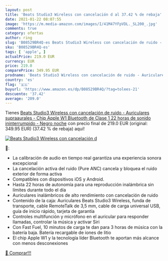 ```yaml
---
layout: post
title: 'Beats Studio3 Wireless con cancelación d al 37.42 % de rebaja'
date: 2021-01-22 08:07:55
image: 'https://m.media-amazon.com/images/I/41M47YFpVDL._SL200_.jpg'
comments: true
category: ofertas
author: ring
slug: 'B08529BR4Q-es Beats Studio3 Wireless con cancelación de ruido -...'
sku: 'B08529BR4Q-es'
tags: [ 'apple', ]
actualPrice: 219.0 EUR
currency: EUR
price: 219.0
comparePrice: 349.95 EUR
prodname: 'Beats Studio3 Wireless con cancelación de ruido - Auriculares supraaurales - Chip Apple W1  Bluetooth de Clase 1  22 horas de sonido ininterrumpido - Negro noche'
country: 'es'
flag: '🇪🇸'
buyurl: 'https://www.amazon.es/dp/B08529BR4Q/?tag=tolees-21'
descuento: '37.42'
average: '209.0'
---
```


Tienes [Beats Studio3 Wireless con cancelación de ruido - Auriculares supraaurales - Chip Apple W1  Bluetooth de Clase 1  22 horas de sonido ininterrumpido - Negro noche](https://www.amazon.es/dp/B08529BR4Q/?tag=tolees-21) con precio final de  219.0 EUR (original: 349.95 EUR) (37.42 %  de rebaja) aqui!

[![Beats Studio3 Wireless con cancelación d](https://m.media-amazon.com/images/I/41M47YFpVDL._SL200_.jpg)](https://www.amazon.es/dp/B08529BR4Q/?tag=tolees-21)

🔎:

- La calibración de audio en tiempo real garantiza una experiencia sonora excepcional
- La cancelación activa del ruido (Pure ANC) cancela y bloquea el ruido exterior de forma activa
- Compatibles con dispositivos iOS y Android.
- Hasta 22 horas de autonomía para una reproducción inalámbrica sin límites durante todo el día
- Auriculares inalámbricos de alto rendimiento con cancelación de ruido
- Contenido de la caja: Auriculares Beats Studio3 Wireless, funda de transporte, cable RemoteTalk de 3,5 mm, cable de carga universal USB, guía de inicio rápido, tarjeta de garantía
- Controles multifunción y micrófono en el auricular para responder llamadas, controlar la música y activar Siri
- Con Fast Fuel, 10 minutos de carga te dan para 3 horas de música con la batería baja. Batería recargable de iones de litio
- El chip Apple W1 y la tecnología líder Bluetooth te aportan más alcance con menos desconexiones

[🛒 Comprar!!!](https://www.amazon.es/dp/B08529BR4Q/?tag=tolees-21)
